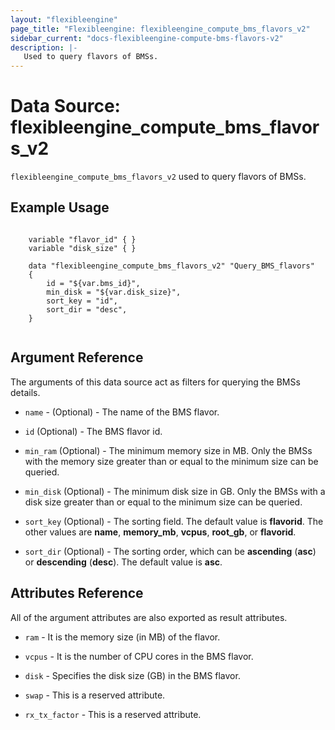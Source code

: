 ```yaml
---
layout: "flexibleengine"
page_title: "Flexibleengine: flexibleengine_compute_bms_flavors_v2"
sidebar_current: "docs-flexibleengine-compute-bms-flavors-v2"
description: |-
   Used to query flavors of BMSs.
---
```


# Data Source: flexibleengine_compute_bms_flavors_v2

`flexibleengine_compute_bms_flavors_v2` used to query flavors of BMSs.

## Example Usage

```hcl
    
    variable "flavor_id" { }
    variable "disk_size" { }

    data "flexibleengine_compute_bms_flavors_v2" "Query_BMS_flavors" 
    {
        id = "${var.bms_id}",
        min_disk = "${var.disk_size}",
        sort_key = "id",
        sort_dir = "desc",
    }
    
```

## Argument Reference

The arguments of this data source act as filters for querying the BMSs details.

* `name` - (Optional) - The name of the BMS flavor.

* `id` (Optional) - The BMS flavor id.

* `min_ram` (Optional) - The minimum memory size in MB. Only the BMSs with the memory size greater than or equal to the minimum size can be queried.

* `min_disk` (Optional) - The minimum disk size in GB. Only the BMSs with a disk size greater than or equal to the minimum size can be queried.

* `sort_key` (Optional) - The sorting field. The default value is **flavorid**. The other values are **name**, **memory_mb**, **vcpus**, **root_gb**, or **flavorid**.

* `sort_dir` (Optional) - The sorting order, which can be **ascending** (**asc**) or **descending** (**desc**). The default value is **asc**.

## Attributes Reference

All of the argument attributes are also exported as result attributes. 

* `ram` - It is the memory size (in MB) of the flavor.

* `vcpus` - It is the number of CPU cores in the BMS flavor.

* `disk` - Specifies the disk size (GB) in the BMS flavor.

* `swap` -  This is a reserved attribute.

* `rx_tx_factor` - This is a reserved attribute.